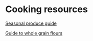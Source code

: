 # Cooking resources

[Seasonal produce guide](https://snaped.fns.usda.gov/seasonal-produce-guide)

[Guide to whole grain flours](https://www.forksoverknives.com/how-tos/types-whole-grain-flour-guide-whole-wheat-flours/)
